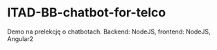 # ITAD-BB-chatbot-for-telco
Demo na prelekcję o chatbotach. Backend: NodeJS, frontend: NodeJS, Angular2
